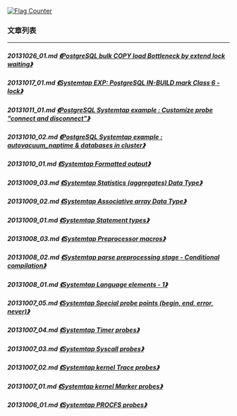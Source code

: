 <a rel="nofollow" href="http://info.flagcounter.com/h9V1"  ><img src="http://s03.flagcounter.com/count/h9V1/bg_FFFFFF/txt_000000/border_CCCCCC/columns_2/maxflags_12/viewers_0/labels_0/pageviews_0/flags_0/"  alt="Flag Counter"  border="0"  ></a>  
  
### 文章列表  
----  
##### 20131026_01.md   [《PostgreSQL bulk COPY load Bottleneck by extend lock waiting》](20131026_01.md)  
##### 20131017_01.md   [《Systemtap EXP: PostgreSQL IN-BUILD mark Class 6 - lock》](20131017_01.md)  
##### 20131011_01.md   [《PostgreSQL Systemtap example : Customize probe "connect and disconnect"》](20131011_01.md)  
##### 20131010_02.md   [《PostgreSQL Systemtap example : autovacuum_naptime & databases in cluster》](20131010_02.md)  
##### 20131010_01.md   [《Systemtap Formatted output》](20131010_01.md)  
##### 20131009_03.md   [《Systemtap Statistics (aggregates) Data Type》](20131009_03.md)  
##### 20131009_02.md   [《Systemtap Associative array Data Type》](20131009_02.md)  
##### 20131009_01.md   [《Systemtap Statement types》](20131009_01.md)  
##### 20131008_03.md   [《Systemtap Preprocessor macros》](20131008_03.md)  
##### 20131008_02.md   [《Systemtap parse preprocessing stage - Conditional compilation》](20131008_02.md)  
##### 20131008_01.md   [《Systemtap Language elements - 1》](20131008_01.md)  
##### 20131007_05.md   [《Systemtap Special probe points (begin, end, error, never)》](20131007_05.md)  
##### 20131007_04.md   [《Systemtap Timer probes》](20131007_04.md)  
##### 20131007_03.md   [《Systemtap Syscall probes》](20131007_03.md)  
##### 20131007_02.md   [《Systemtap kernel Trace probes》](20131007_02.md)  
##### 20131007_01.md   [《Systemtap kernel Marker probes》](20131007_01.md)  
##### 20131006_01.md   [《Systemtap PROCFS probes》](20131006_01.md)  
